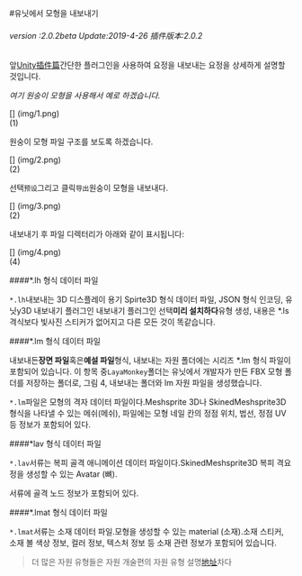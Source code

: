#유닛에서 모형을 내보내기

###### *version :2.0.2beta   Update:2019-4-26 插件版本:2.0.2*

앞[Unity插件篇](http://localhost/LayaAir2_Auto/%E5%9C%B0%E5%9D%80)간단한 플러그인을 사용하여 요정을 내보내는 요정을 상세하게 설명할 것입니다.

*여기 원숭이 모형을 사용해서 예로 하겠습니다.*

[] (img/1.png)<br>(1)

원숭이 모형 파일 구조를 보도록 하겠습니다.

[] (img/2.png)<br>(2)

선택`预设`그리고 클릭`导出`원숭이 모형을 내보내다.

[] (img/3.png)<br>(2)

내보내기 후 파일 디렉터리가 아래와 같이 표시됩니다:

[] (img/4.png)<br>(4)

####*.lh 형식 데이터 파일

`*.lh`내보내는 3D 디스플레이 용기 Spirte3D 형식 데이터 파일, JSON 형식 인코딩, 유닛y3D 내보내기 플러그인 내보내기 플러그인 선택**미리 설치하다**유형 생성, 내용은 *.ls 격식보다 빛사진 스티커가 없어지고 다른 모든 것이 똑같습니다.

####*.lm 형식 데이터 파일

내보내든**장면 파일**혹은**예설 파일**형식, 내보내는 자원 폴더에는 시리즈 *.lm 형식 파일이 포함되어 있습니다. 이 항목 중`LayaMonkey`폴더는 유닛에서 개발자가 만든 FBX 모형 폴더를 저장하는 폴더로, 그림 4, 내보내는 폴더와 lm 자원 파일을 생성했습니다.

`*.lm`파일은 모형의 격자 데이터 파일이다.Meshsprite 3D나 SkinedMeshsprite3D 형식을 나타낼 수 있는 메쉬(메쉬), 파일에는 모형 네일 칸의 정점 위치, 법선, 정점 UV 등 정보가 포함되어 있다.

####*lav 형식 데이터 파일

`*.lav`서류는 복피 골격 애니메이션 데이터 파일이다.SkinedMeshsprite3D 복피 격요정을 생성할 수 있는 Avatar (뼈).

서류에 골격 노드 정보가 포함되어 있다.

####*.lmat 형식 데이터 파일

`*.lmat`서류는 소재 데이터 파일.모형을 생성할 수 있는 material (소재).소재 스티커, 소재 볼 색상 정보, 컬러 정보, 텍스처 정보 등 소재 관련 정보가 포함되어 있습니다.

> 더 많은 자원 유형들은 자원 개술편의 자원 유형 설명[地址](https://ldc2.layabox.com/doc/?nav=zh-as-4-3-0)차다
